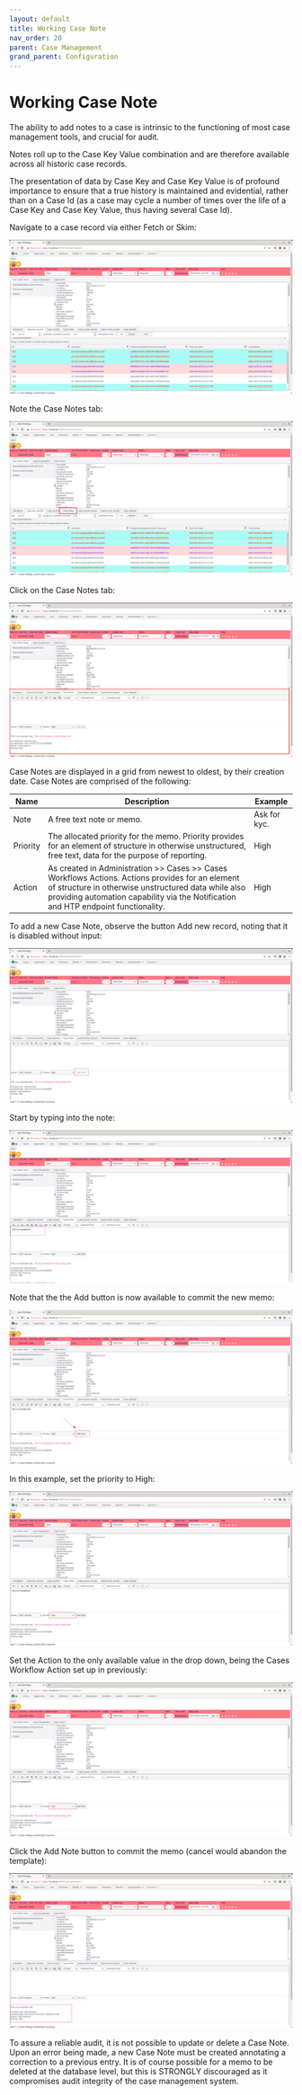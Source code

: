 ```yaml
---
layout: default
title: Working Case Note
nav_order: 20
parent: Case Management
grand_parent: Configuration
---
```


# Working Case Note
The ability to add notes to a case is intrinsic to the functioning of most case management tools, and crucial for audit.

Notes roll up to the Case Key Value combination and are therefore available across all historic case records.

The presentation of data by Case Key and Case Key Value is of profound importance to ensure that a true history is maintained and evidential,  rather than on a Case Id (as a case may cycle a number of times over the life of a Case Key and Case Key Value, thus having several Case Id).

Navigate to a case record via either Fetch or Skim:

![Image](CaseToAddNotesTo.png)

Note the Case Notes tab:

![Image](LocationOfCaseNotesSection.png)

Click on the Case Notes tab:

![Image](ClickedOnCaseNotesTab.png)

Case Notes are displayed in a grid from newest to oldest, by their creation date. Case Notes are comprised of the following:

| Name     | Description                                                                                                                                                                                                                                     | Example      |
|----------|-------------------------------------------------------------------------------------------------------------------------------------------------------------------------------------------------------------------------------------------------|--------------|
| Note     | A free text note or memo.                                                                                                                                                                                                                       | Ask for kyc. |
| Priority | The allocated priority for the memo. Priority provides for an element of structure in otherwise unstructured, free text, data for the purpose of reporting.                                                                                     | High         |
| Action   | As created in Administration >> Cases >> Cases Workflows Actions. Actions provides for an element of structure in otherwise unstructured data while also providing automation capability via the Notification and HTP endpoint functionality. | High         |

To add a new Case Note,  observe the button Add new record, noting that it is disabled without input:

![Image](DisabledAddNoteButton.png)

Start by typing into the note:

![Image](AnExampleNote.png)

Note that the the Add button is now available to commit the new memo:

![Image](AddNoteButtonAvailable.png)

In this example,  set the priority to High:

![Image](SetMemoToHigh.png)

Set the Action to the only available value in the drop down,  being the Cases Workflow Action set up in previously:

![Image](SetMemoToHigh.png)

Click the Add Note button to commit the memo (cancel would abandon the template):

![Image](AddedMemo.png)

To assure a reliable audit,  it is not possible to update or delete a Case Note.  Upon an error being made,  a new Case Note must be created annotating a correction to a previous entry.  It is of course possible for a memo to be deleted at the database level,  but this is STRONGLY discouraged as it compromises audit integrity of the case management system.